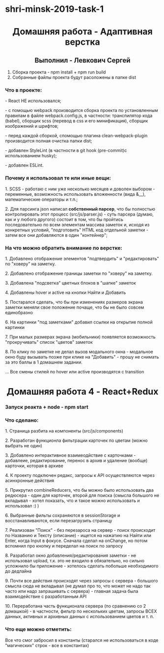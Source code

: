 # shri-minsk-2019-task-1

<h1 align="center">Домашняя работа - Адаптивная верстка</h1>
<h2 align="center">Выполнил - Левкович Сергей</h2>

1. Сборка проекта - npm install + npm run build
2. Собранные файлы проекта будут расоложены в папке dist

<h3>Что в проекте:</h3>
<p>- React НЕ использовался;</p>
<p>- с помощью webpack производится сборка проекта по установленным правилам в файле webpack.config.js, в частности: транспилятор кода (babel), сборщик scss (перевод в css и его минификация), сборщик изображений и шрифтов;</p>
<p>- перед каждой сборкой, спомощью плагина clean-webpack-plugin производится полная очистка папки dist;</p>
<p>- добавлен StyleLint (в частности в git hook (pre-commit)с использованием husky);</p>
<p>- добавлен ESLint.</p>

<h3>Почему я использовал те или иные вещи:</h3>
<p>1. SCSS - работаю с ним уже несколько месяцев и доволен выбором - переменные, возможность использовать вложенности (вида &__), математические операторы и т.п.;</p>
<p>2. Для парсинга json написал <b>собственный парсер</b>, что бы полностью контролировать этот процесс (src/js/parser.js) - суть парсера (думаю, как и у любого другого) состоит в том, что бы пройтись последовательно по всем элементам массива заметок и, исходя из конкретных условий, "подготовить" HTML код отдельной заметки - затем все они добавляются в один "контейнер";</p>
<p></p>

<h3>На что можно обратить внимание по верстке:</h3>
<p>1. Добавлено отображение элементов "подтвердить" и "редактировать" по "ховеру" на заметку.</p>
<p>2. Добавлено отображение границы заметки по "ховеру" на заметку.</p>
<p>3. Добавлена "подсветка" цветных блоков в "шапке" заметок</p>
<p>4. Добавлены hover и active на кнопки Найти и Добавить</p>
<p>5. Постарался сделать, что бы при изменениях размеров экрана заметки меняли свое положение почаще, что бы не было совсем единобразно</p>
<p>6. На картинки "под заметками" добавил ссылки на открытие полной картинки</p>
<p>7. При малых размерах экрана (мобильники) появляется возможность "прокручивать" список "цветов" заметок
<p>8. По клику по заметке не делал вызов модального окна - модальное окно буду вызывать позже при клике на "Добавить" - прошу не снимать за это баллы в 1 домашнем задании.</p>
<p>... Все смены стилей по hover или active производятся с transition</p>


<h1 align="center">Домашняя работа 4 - React+Redux</h1>
<h3>Запуск реакта + node - npm start</h3>
<h3>Что сделано:</h3>
<p>1. Страница разбита на компоненты (src/js/components)</p>
<p>2. Разработан функционла фильтрации карточек по цветам (можно выбрать не один)</p>
<p>3. Добавлено интерактивное взаимеодйствие с карточками - добавлеие, редактирование, перенос в архив и удаление (вообще) карточки, которая в архиве</p>
<p>4. К проекту подключен редакс, запросы к API осуществляются через асинхронные действия</p>
<p>5. Прикрутил combineReducers, что бы можно было использовать два редюсера - один для карточек, второй для поиска (смысла большого не вкладывал - хотел показать, что и такое можно использовать и использовал :) )</p>
<p>6. Выбранные фильты сохраняются в sessionStorage и восстанавливаются, если перезагрузить страницу</p>
<p>7. Реализован "Поиск" - без перезароса на сервер - поиск происходит по Названию и Тексту (описание) - ищется на нажатию на Найти или Enter, когда Input в фокусе. Сначала сделал на onChange, но потом вспомнил про кнопку и переделал на поиск по запросу</p>
<p>8. Разработал окно добавления/редактирования заметки - не использовал upload, т.к. это не входило в обязательно, но сильно усложнило бы приложение - хотелось сделать побольше необходимого до дедлайна</p>
<p>9. Почти все действия происходят через запросы с сервера - большого смысла сюда не вкладывал (не думал про то, что может не надо так часто или надо запрашивать с сервера) - главная задача была взаимодействие с разработанным API</p>
<p>10. Переработана часть функционала сервера (по сравнению со 2 домашкой) - в частности, фильтр по нескольких цветам, запросы ВСЕХ данных, активных и архивных данных с использованием цветов и т. п.</p>

<h3>Что еще можно отметить:</h3>
<p>Все что смог забросил в константы (старался не использоваться в коде "магических" строк - все в константах)</p>
